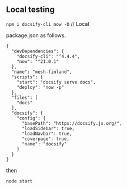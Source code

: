 ## Local testing


`npm i docsify-cli now -D`  // Local



package.json as follows.
```
{
  "devDependencies": {
    "docsify-cli": "^4.4.4",
    "now": "^21.0.1"
  },
  "name": "mesh-finland",
  "scripts": {
    "start": "docsify serve docs",
    "deploy": "now -p"
  },
  "files": [
    "docs"
  ],
  "docsify": {
    "config": {
      "basePath": "https://docsify.js.org/",
      "loadSidebar": true,
      "loadNavbar": true,
      "coverpage": true,
      "name": "docsify"
    }
  }
}
```

then 

`node start`
